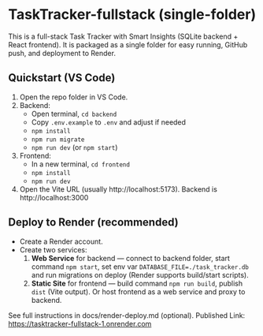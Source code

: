 # TaskTracker-fullstack (single-folder)

This is a full-stack Task Tracker with Smart Insights (SQLite backend + React frontend).
It is packaged as a single folder for easy running, GitHub push, and deployment to Render.

## Quickstart (VS Code)

1. Open the repo folder in VS Code.
2. Backend:
   - Open terminal, `cd backend`
   - Copy `.env.example` to `.env` and adjust if needed
   - `npm install`
   - `npm run migrate`
   - `npm run dev` (or `npm start`)
3. Frontend:
   - In a new terminal, `cd frontend`
   - `npm install`
   - `npm run dev`
4. Open the Vite URL (usually http://localhost:5173). Backend is http://localhost:3000

## Deploy to Render (recommended)
- Create a Render account.
- Create two services:
  1. **Web Service** for backend — connect to backend folder, start command `npm start`, set env var `DATABASE_FILE=./task_tracker.db` and run migrations on deploy (Render supports build/start scripts).
  2. **Static Site** for frontend — build command `npm run build`, publish `dist` (Vite output). Or host frontend as a web service and proxy to backend.

See full instructions in docs/render-deploy.md (optional).
Published Link:
https://tasktracker-fullstack-1.onrender.com

